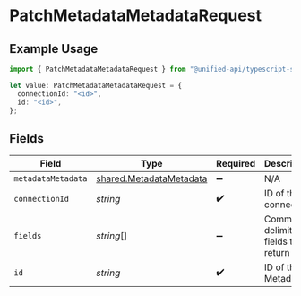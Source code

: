 # PatchMetadataMetadataRequest

## Example Usage

```typescript
import { PatchMetadataMetadataRequest } from "@unified-api/typescript-sdk/sdk/models/operations";

let value: PatchMetadataMetadataRequest = {
  connectionId: "<id>",
  id: "<id>",
};
```

## Fields

| Field                                                                     | Type                                                                      | Required                                                                  | Description                                                               |
| ------------------------------------------------------------------------- | ------------------------------------------------------------------------- | ------------------------------------------------------------------------- | ------------------------------------------------------------------------- |
| `metadataMetadata`                                                        | [shared.MetadataMetadata](../../../sdk/models/shared/metadatametadata.md) | :heavy_minus_sign:                                                        | N/A                                                                       |
| `connectionId`                                                            | *string*                                                                  | :heavy_check_mark:                                                        | ID of the connection                                                      |
| `fields`                                                                  | *string*[]                                                                | :heavy_minus_sign:                                                        | Comma-delimited fields to return                                          |
| `id`                                                                      | *string*                                                                  | :heavy_check_mark:                                                        | ID of the Metadata                                                        |